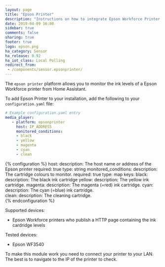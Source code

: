 ```yaml
---
layout: page
title: "Epson Printer"
description: "Instructions on how to integrate Epson Workforce Printer into Home Assistant."
date: 2019-04-09 16:00
sidebar: true
comments: false
sharing: true
footer: true
logo: epson.png
ha_category: Sensor
ha_release: 0.92
ha_iot_class: Local Polling
redirect_from:
 - /components/sensor.epsonprinter/
---
```


The `epson printer` platform allows you to monitor the ink levels of a Epson Workforce printer from Home
Assistant.

To add Epson Printer to your installation,
add the following to your `configuration.yaml` file:

```yaml
# Example configuration.yaml entry
media_player:
   - platform: epsonprinter
     host: IP_ADDRESS
     monitored_conditions:
     - black
     - yellow
     - magenta
     - cyan
     - clean   
```

{% configuration %}
host:
  description: The host name or address of the Epson printer
  required: true
  type: string
monitored_conditions:
  description: The cartridge colours to monitor. 
  required: true
  type: map
  keys:
    black:
      description: The black ink cartridge
    yellow:
      description: The yellow ink cartridge.
    magenta:
      description: The magenta (=red) ink cartridge.
    cyan:
      description: The cyan (=blue) ink cartridge.      
    clean:
      description: The cleaning cartridge.      
{% endconfiguration %}

Supported devices:
- Epson Workforce printers who publish a HTTP page containing the ink cardridge levels

Tested devices:
- Epson WF3540

To make this module work you need to connect your printer to your LAN.
The best is to navigate to the IP of the printer to check.
